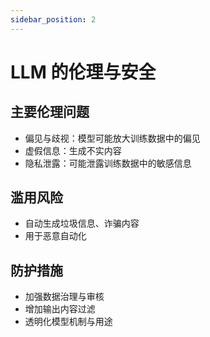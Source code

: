 ```yaml
---
sidebar_position: 2
---
```


# LLM 的伦理与安全

## 主要伦理问题
- 偏见与歧视：模型可能放大训练数据中的偏见
- 虚假信息：生成不实内容
- 隐私泄露：可能泄露训练数据中的敏感信息

## 滥用风险
- 自动生成垃圾信息、诈骗内容
- 用于恶意自动化

## 防护措施
- 加强数据治理与审核
- 增加输出内容过滤
- 透明化模型机制与用途 